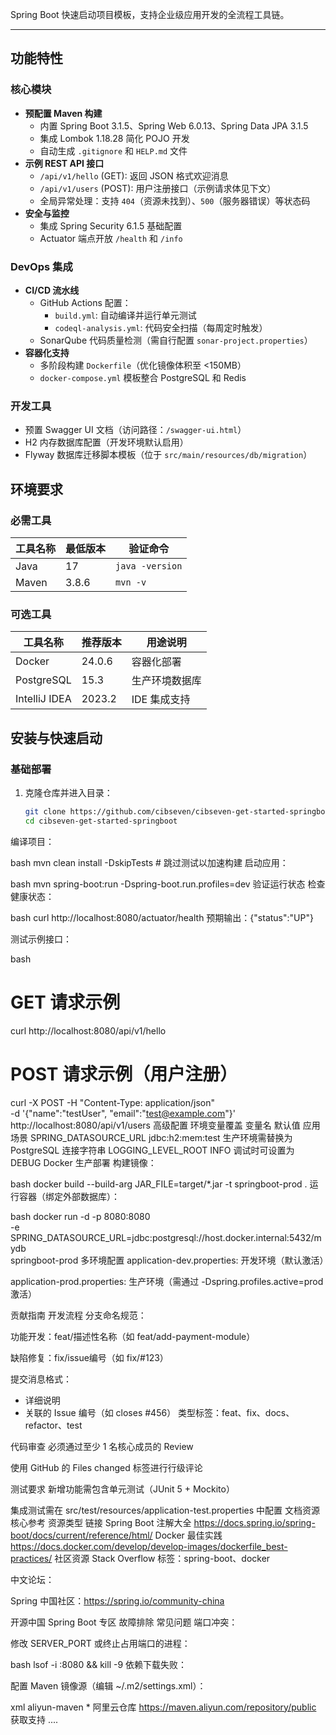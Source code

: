 Spring Boot 快速启动项目模板，支持企业级应用开发的全流程工具链。  

---

## 功能特性  

### 核心模块  
- **预配置 Maven 构建**  
  - 内置 Spring Boot 3.1.5、Spring Web 6.0.13、Spring Data JPA 3.1.5  
  - 集成 Lombok 1.18.28 简化 POJO 开发  
  - 自动生成 `.gitignore` 和 `HELP.md` 文件  
- **示例 REST API 接口**  
  - `/api/v1/hello` (GET): 返回 JSON 格式欢迎消息  
  - `/api/v1/users` (POST): 用户注册接口（示例请求体见下文）  
  - 全局异常处理：支持 `404`（资源未找到）、`500`（服务器错误）等状态码  
- **安全与监控**  
  - 集成 Spring Security 6.1.5 基础配置  
  - Actuator 端点开放 `/health` 和 `/info`  

### DevOps 集成  
- **CI/CD 流水线**  
  - GitHub Actions 配置：  
    - `build.yml`: 自动编译并运行单元测试  
    - `codeql-analysis.yml`: 代码安全扫描（每周定时触发）  
  - SonarQube 代码质量检测（需自行配置 `sonar-project.properties`）  
- **容器化支持**  
  - 多阶段构建 `Dockerfile`（优化镜像体积至 <150MB）  
  - `docker-compose.yml` 模板整合 PostgreSQL 和 Redis  

### 开发工具  
- 预置 Swagger UI 文档（访问路径：`/swagger-ui.html`）  
- H2 内存数据库配置（开发环境默认启用）  
- Flyway 数据库迁移脚本模板（位于 `src/main/resources/db/migration`）  

## 环境要求  

### 必需工具  
| 工具名称       | 最低版本   | 验证命令                  |  
|----------------|------------|---------------------------|  
| Java           | 17         | `java -version`           |  
| Maven          | 3.8.6      | `mvn -v`                  |  

### 可选工具  
| 工具名称       | 推荐版本   | 用途说明                  |  
|----------------|------------|---------------------------|  
| Docker         | 24.0.6     | 容器化部署                |  
| PostgreSQL     | 15.3       | 生产环境数据库            |  
| IntelliJ IDEA  | 2023.2     | IDE 集成支持              |  

## 安装与快速启动  

### 基础部署  
1. 克隆仓库并进入目录：  
   ```bash
   git clone https://github.com/cibseven/cibseven-get-started-springboot.git
   cd cibseven-get-started-springboot
编译项目：

bash
mvn clean install -DskipTests  # 跳过测试以加速构建
启动应用：

bash
mvn spring-boot:run -Dspring-boot.run.profiles=dev
验证运行状态
检查健康状态：

bash
curl http://localhost:8080/actuator/health
预期输出：{"status":"UP"}

测试示例接口：

bash
# GET 请求示例
curl http://localhost:8080/api/v1/hello

# POST 请求示例（用户注册）
curl -X POST -H "Content-Type: application/json" \
-d '{"name":"testUser", "email":"test@example.com"}' \
http://localhost:8080/api/v1/users
高级配置
环境变量覆盖
变量名	默认值	应用场景
SPRING_DATASOURCE_URL	jdbc:h2:mem:test	生产环境需替换为 PostgreSQL 连接字符串
LOGGING_LEVEL_ROOT	INFO	调试时可设置为 DEBUG
Docker 生产部署
构建镜像：

bash
docker build --build-arg JAR_FILE=target/*.jar -t springboot-prod .
运行容器（绑定外部数据库）：

bash
docker run -d -p 8080:8080 \
-e SPRING_DATASOURCE_URL=jdbc:postgresql://host.docker.internal:5432/mydb \
springboot-prod
多环境配置
application-dev.properties: 开发环境（默认激活）

application-prod.properties: 生产环境（需通过 -Dspring.profiles.active=prod 激活）

贡献指南
开发流程
分支命名规范：

功能开发：feat/描述性名称（如 feat/add-payment-module）

缺陷修复：fix/issue编号（如 fix/#123）

提交消息格式：


* 详细说明
* 关联的 Issue 编号（如 closes #456）
类型标签：feat、fix、docs、refactor、test

代码审查
必须通过至少 1 名核心成员的 Review

使用 GitHub 的 Files changed 标签进行行级评论

测试要求
新增功能需包含单元测试（JUnit 5 + Mockito）

集成测试需在 src/test/resources/application-test.properties 中配置
文档资源
核心参考
资源类型	链接
Spring Boot 注解大全	https://docs.spring.io/spring-boot/docs/current/reference/html/
Docker 最佳实践	https://docs.docker.com/develop/develop-images/dockerfile_best-practices/
社区资源
Stack Overflow 标签：spring-boot、docker

中文论坛：

Spring 中国社区：https://spring.io/community-china

开源中国 Spring Boot 专区
故障排除
常见问题
端口冲突：

修改 SERVER_PORT 或终止占用端口的进程：

bash
lsof -i :8080 && kill -9 <PID>
依赖下载失败：

配置 Maven 镜像源（编辑 ~/.m2/settings.xml）：

xml
<mirror>
  <id>aliyun-maven</id>
  <mirrorOf>*</mirrorOf>
  <name>阿里云仓库</name>
  <url>https://maven.aliyun.com/repository/public</url>
</mirror>
获取支持
....